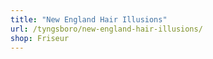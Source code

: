 ```yaml
---
title: "New England Hair Illusions"
url: /tyngsboro/new-england-hair-illusions/
shop: Friseur
---
```

